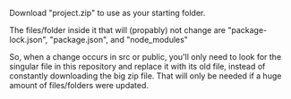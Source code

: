 Download "project.zip" to use as your starting folder.

The files/folder inside it that will (propably) not change are "package-lock.json",
"package.json", and "node_modules"

So, when a change occurs in src or public, you'll only need to look for the singular file in this 
repository and replace it with its old file, instead of constantly downloading the big zip file.
That will only be needed if a huge amount of files/folders were updated.
